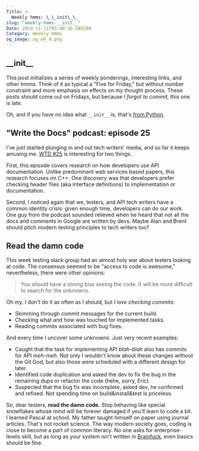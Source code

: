 ```yaml
---
Title: >-
  Weekly hmms: \_\_init\_\_
slug: "weekly-hmms-__init__"
Date: 2019-11-11T03:40:16.585286
Category: Weekly Hmms
og_image: og_wh_0.png
---
```



## \_\_init\_\_

This post initializes a series of weekly ponderings, interesting links, and other _hmms._ Think of it as typical a "Five for Friday," but without number constraint and more emphasis on effects on my thought process. These posts should come out on Fridays, but because _I forgot to commit,_ this one is late.

Oh, and if you have no idea what `__init__` is, that's [from Python](https://docs.python.org/3/reference/datamodel.html#object.__init__).

## "Write the Docs" podcast: episode 25

I've just started plunging in and out tech writers' media, and so far it keeps amusing me. [WTD #25](https://podcast.writethedocs.org/2019/10/20/episode-25-how-devs-use-api-documentation-andrew-head/) is interesting for two things.

First, this episode covers research on how developers use API documentation. Unlike predominant web services based papers, this research focuses on C++. One discovery was that developers prefer checking header files (aka interface definitions) to implementation or documentation.

Second, I noticed again that we, testers, and API tech writers have a common identity crisis: given enough time, developers can do our work. One guy from the podcast sounded relieved when he heard that not all the docs and comments in Google are written by devs. Maybe Alan and Brent should pitch modern testing principles to tech writers too?

## Read the damn code

This week testing slack group had an almost holy war about testers looking at code. The consensus seemed to be "access to code is awesome," nevertheless, there were other opinions:

> You should have a strong bias seeing the code. It will be more difficult to search for the unknowns.


Oh my. I don't do it as often as I should, but _I love checking commits:_

* Skimming through commit messages for the current build.
* Checking what and how was touched for implemented tasks.
* Reading commits associated with bug fixes.

And every time I uncover some unknowns. Just very recent examples:

* Caught that the task for implementing API _blah-blah_ also has commits for API _meh-meh._ Not only I wouldn't know about these changes without the Git God, but also those were scheduled with a different design for later.
* Identified code duplication and asked the dev to fix the bug in the remaining dups or refactor the code (hehe, sorry, Eric).
* Suspected that the bug fix was incomplete, asked dev, he confirmed and refixed. Not spending time on build&install&test is priceless.

So, dear testers, **read the damn code.** Stop behaving like special snowflakes whose mind will be forever damaged if you'll learn to code a bit. I learned Pascal at school. My father taught himself on paper using journal articles. That's not rocket science. The way modern society goes, coding is close to become a part of common literacy. No one asks for enterprise-levels skill, but as long as your system isn't written in [Brainfuck](https://en.wikipedia.org/wiki/Brainfuck), even basics should be fine. 
